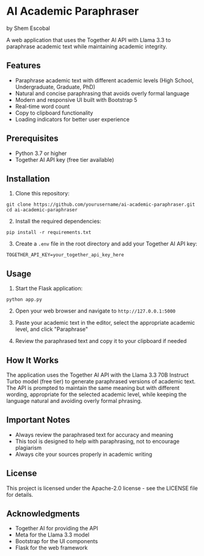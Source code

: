 # AI Academic Paraphraser

by Shem Escobal

A web application that uses the Together AI API with Llama 3.3 to paraphrase academic text while maintaining academic integrity.

## Features

- Paraphrase academic text with different academic levels (High School, Undergraduate, Graduate, PhD)
- Natural and concise paraphrasing that avoids overly formal language
- Modern and responsive UI built with Bootstrap 5
- Real-time word count
- Copy to clipboard functionality
- Loading indicators for better user experience

## Prerequisites

- Python 3.7 or higher
- Together AI API key (free tier available)

## Installation

1. Clone this repository:
```
git clone https://github.com/yourusername/ai-academic-paraphraser.git
cd ai-academic-paraphraser
```

2. Install the required dependencies:
```
pip install -r requirements.txt
```

3. Create a `.env` file in the root directory and add your Together AI API key:
```
TOGETHER_API_KEY=your_together_api_key_here
```

## Usage

1. Start the Flask application:
```
python app.py
```

2. Open your web browser and navigate to `http://127.0.0.1:5000`

3. Paste your academic text in the editor, select the appropriate academic level, and click "Paraphrase"

4. Review the paraphrased text and copy it to your clipboard if needed

## How It Works

The application uses the Together AI API with the Llama 3.3 70B Instruct Turbo model (free tier) to generate paraphrased versions of academic text. The API is prompted to maintain the same meaning but with different wording, appropriate for the selected academic level, while keeping the language natural and avoiding overly formal phrasing.

## Important Notes

- Always review the paraphrased text for accuracy and meaning
- This tool is designed to help with paraphrasing, not to encourage plagiarism
- Always cite your sources properly in academic writing

## License

This project is licensed under the Apache-2.0 license - see the LICENSE file for details.

## Acknowledgments

- Together AI for providing the API
- Meta for the Llama 3.3 model
- Bootstrap for the UI components
- Flask for the web framework 
